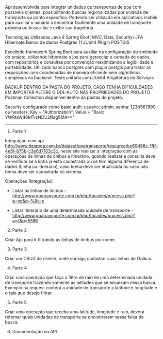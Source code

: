 Api desenvolvida para integrar unidades de transportes de poa com possíveis clientes, possibilitando buscas regionalizadas por unidade de transporte ou ponto específico. Podendo ser utilizado em aplicativos mobile para auxiliar o usuário a encontrar facilmente uma unidade de transporte próxima ou busca-las e exibir sua tragetória.

Tecnologias Utilizadas
Java 8
Spring Boot( MVC, Data, Security)
JPA
Hibernate
Banco de dados Postgres 11
JUnit4
Plugin POSTGIS

Escolhido framework Spring Boot para auxiliar na configuração do ambiente do projeto, utilizando hibernate e jpa para gerenciar a camada de dados, com repositórios e consultas por convenção maximizando a legibilidade e portabilidade.
Utilizado banco postgres com plugin postgis para tratar as requisições com coordenadas de maneira eficiente sem algoritimos complexos no backend.
Teste unitário com JUnit4
Arquitetura de Serviços

BACKUP DENTRO DA PASTA DO PROJETO, CASO TENHA DIFICULDADES EM IMPORTAR ALTERE O DDL-AUTO NAS PROPRIEDADES DO PROJETO.
Postman Collection disponível dentro da pastas do projeto.

Security configurado como basic auth:
usuario: admin, senha: 1234567890 
ou 
headers: Key = "Authorization", Value = "Basic YWRtaW46MTIzNDU2Nzg5MA==" 


-------------------------------------------------------------------------------------------
1) Parte 1 

Integração com api http://www.datapoa.com.br/dataset/poatransporte/resource/bc69456c-1fff-4e6f-875b-c3e6d7163c3c, neste site realizar a integração com as operações de linhas de ônibus e itinerário, quando realizar a consulta deve se verificar se a linha já esta cadastrada ou se tem alguma diferença de dados (Linha ou itinerario), caso tenha deve ser atualizada ou caso não tenha deve ser cadastrada no sistema. 

Operações (Integração) 

- Listar as linhas de ônibus - http://www.poatransporte.com.br/php/facades/process.php?a=nc&p=%&t=o 

- Listar itinerário de uma determinada unidade de transporte - http://www.poatransporte.com.br/php/facades/process.php?a=il&p=5566 

 

2) Parte 2 

Criar Api para ir filtrando as linhas de ônibus por nome. 

 

3) Parte 3 

Criar um CRUD de cliente, onde consiga cadastrar suas linhas de Ônibus. 

 

4) Parte 4 

Criar uma operação que faça o filtro de raio de uma determinada unidade de transporte trazendo somente as latitudes que se encaixam nessa busca. Exemplo na request conterá a unidade de transporte a latitude e longitude e o raio que desejo filtrar. 

 

5) Parte 5 

Criar uma operação que receba uma latitude, longitude e raio, deverá retornar quais unidades de transporte se encontraram nessa faixa de busca. 

 

6) Documentação da API. 

